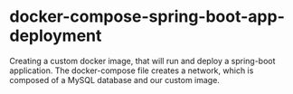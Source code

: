 # docker-compose-spring-boot-app-deployment
Creating a custom docker image, that will run and deploy a spring-boot application. The docker-compose file creates a network, which is composed of a MySQL database and our custom image.
